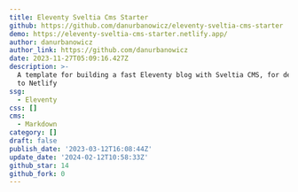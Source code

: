 ```yaml
---
title: Eleventy Sveltia Cms Starter
github: https://github.com/danurbanowicz/eleventy-sveltia-cms-starter
demo: https://eleventy-sveltia-cms-starter.netlify.app/
author: danurbanowicz
author_link: https://github.com/danurbanowicz
date: 2023-11-27T05:09:16.427Z
description: >-
  A template for building a fast Eleventy blog with Sveltia CMS, for deployment
  to Netlify
ssg:
  - Eleventy
css: []
cms:
  - Markdown
category: []
draft: false
publish_date: '2023-03-12T16:08:44Z'
update_date: '2024-02-12T10:58:33Z'
github_star: 14
github_fork: 0
---
```

